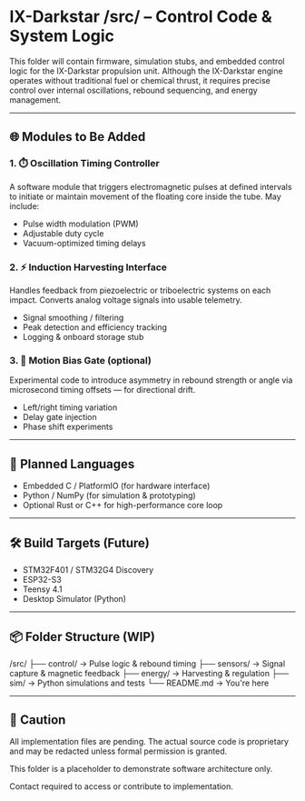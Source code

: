 # IX-Darkstar /src/ – Control Code & System Logic

This folder will contain firmware, simulation stubs, and embedded control logic for the IX-Darkstar propulsion unit. Although the IX-Darkstar engine operates without traditional fuel or chemical thrust, it requires precise control over internal oscillations, rebound sequencing, and energy management.

---

## 🌐 Modules to Be Added

### 1. ⏱️ Oscillation Timing Controller  
A software module that triggers electromagnetic pulses at defined intervals to initiate or maintain movement of the floating core inside the tube. May include:

- Pulse width modulation (PWM)
- Adjustable duty cycle
- Vacuum-optimized timing delays

### 2. ⚡ Induction Harvesting Interface  
Handles feedback from piezoelectric or triboelectric systems on each impact. Converts analog voltage signals into usable telemetry.

- Signal smoothing / filtering
- Peak detection and efficiency tracking
- Logging & onboard storage stub

### 3. 🧭 Motion Bias Gate (optional)  
Experimental code to introduce asymmetry in rebound strength or angle via microsecond timing offsets — for directional drift.

- Left/right timing variation
- Delay gate injection
- Phase shift experiments

---

## 💾 Planned Languages

- Embedded C / PlatformIO (for hardware interface)
- Python / NumPy (for simulation & prototyping)
- Optional Rust or C++ for high-performance core loop

---

## 🛠️ Build Targets (Future)

- STM32F401 / STM32G4 Discovery
- ESP32-S3
- Teensy 4.1
- Desktop Simulator (Python)

---

## 📦 Folder Structure (WIP)

/src/
├── control/ → Pulse logic & rebound timing
├── sensors/ → Signal capture & magnetic feedback
├── energy/ → Harvesting & regulation
├── sim/ → Python simulations and tests
└── README.md → You're here

---

## 🚨 Caution

All implementation files are pending. The actual source code is proprietary and may be redacted unless formal permission is granted.

This folder is a placeholder to demonstrate software architecture only.

Contact required to access or contribute to implementation.


